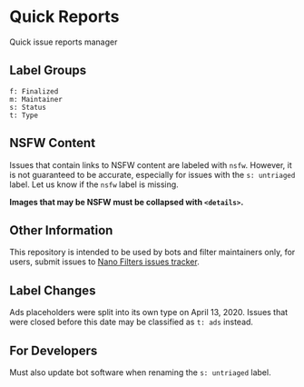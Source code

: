 # Quick Reports

Quick issue reports manager

## Label Groups

```
f: Finalized
m: Maintainer
s: Status
t: Type
```

## NSFW Content

Issues that contain links to NSFW content are labeled with `nsfw`. However, it
is not guaranteed to be accurate, especially for issues with the `s: untriaged`
label. Let us know if the `nsfw` label is missing.

**Images that may be NSFW must be collapsed with `<details>`.**

## Other Information

This repository is intended to be used by bots and filter maintainers only,
for users, submit issues to
[Nano Filters issues tracker](https://github.com/NanoAdblocker/NanoFilters/issues).

## Label Changes

Ads placeholders were split into its own type on April 13, 2020. Issues that
were closed before this date may be classified as `t: ads` instead.

## For Developers

Must also update bot software when renaming the `s: untriaged` label.
